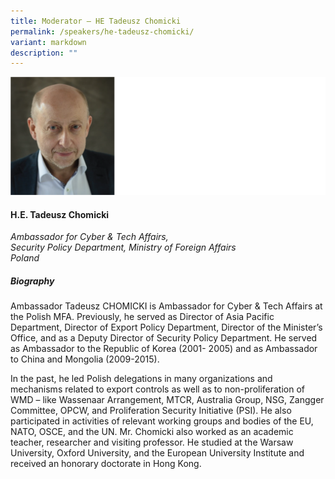 ```yaml
---
title: Moderator – HE Tadeusz Chomicki
permalink: /speakers/he-tadeusz-chomicki/
variant: markdown
description: ""
---
```

![](/images/2024%20speakers/H_E__Tadeusz_Chomicki.png)
#### **H.E. Tadeusz Chomicki**

*Ambassador for Cyber &amp; Tech Affairs, <br>
 Security Policy Department, Ministry of Foreign Affairs<br>Poland*
 
##### **Biography**
Ambassador Tadeusz CHOMICKI is Ambassador for Cyber &amp; Tech Affairs at the Polish MFA. Previously, he served as Director of Asia Pacific Department, Director of Export Policy Department, Director of the Minister’s Office, and as a Deputy Director of Security Policy Department. He served as Ambassador to the Republic of Korea (2001- 2005) and as Ambassador to China and Mongolia (2009-2015).

In the past, he led Polish delegations in many organizations and mechanisms related to export controls as well as to non-proliferation of WMD – like Wassenaar Arrangement, MTCR, Australia Group, NSG, Zangger Committee, OPCW, and Proliferation Security Initiative (PSI). He also participated in activities of relevant working groups and bodies of the EU, NATO, OSCE, and the UN. Mr. Chomicki also worked as an academic teacher, researcher and visiting professor. He studied at the Warsaw University, Oxford University, and the European University Institute and received an honorary doctorate in Hong Kong.
